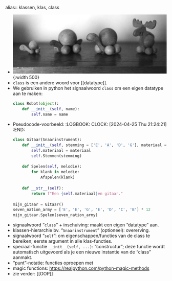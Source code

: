 alias:: klassen, klas, class

- ![image.jpg](../assets/objects.jpg){:width 500}
- `class` is een andere woord voor [[datatype]].
- We gebruiken in python het signaalwoord `class` om een eigen datatype aan te maken:
  ```python
  class Robot(object):
      def __init__(self, name):
          self.name = name
  ```
- Pseudocode-voorbeeld:
  :LOGBOOK:
  CLOCK: [2024-04-25 Thu 21:24:21]
  :END:
  ``` python
  class Gitaar(Snaarinstrument):
      def __init__(self, stemming = ['E', 'A', 'D', 'G'], materiaal = 'hout')
          self.materiaal = materiaal
          self.Stemmen(stemming)
  
      def Spelen(self, melodie):
          for klank in melodie:
              Afspelen(klank)
  
      def __str__(self):
          return f"Een {self.materiaal}en gitaar."
  
  mijn_gitaar = Gitaar()
  seven_nation_army = ['E', 'E', 'G', 'E', 'D', 'C', 'B'] * 12
  mijn_gitaar.Spelen(seven_nation_army)
  
  ```
- signaalwoord “`class`” + inschuiving: maakt een eigen “datatype” aan.
- klassen-hierarchie bv. “`Snaarinstrument`” (optioneel): overerving.
- signaalwoord “`self`”: om eigenschappen/functies van de class te bereiken; eerste argument in alle klas-functies.
- speciaal-functie `__init__(self, ...)`: “constructur”; deze functie wordt automatisch uitgevoerd als je een nieuwe instantie van de “class” aanmakt.
- “punt”-notatie: functies oproepen met
- magic functions: https://realpython.com/python-magic-methods
- zie verder: [[OOP]]